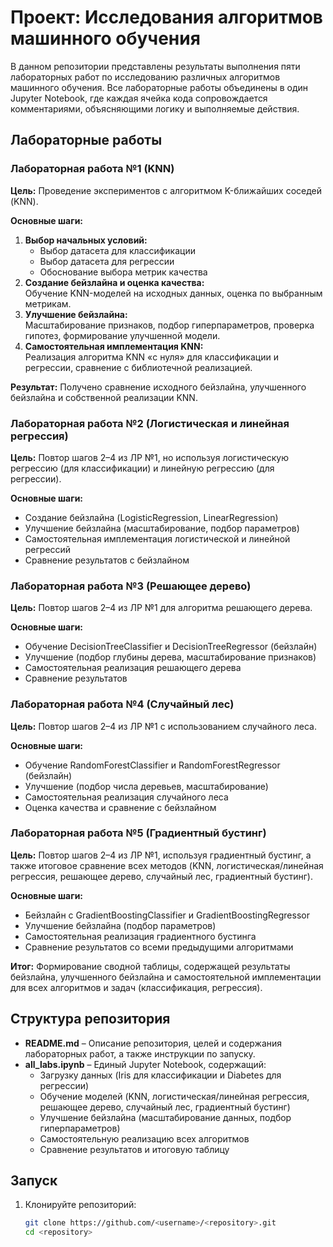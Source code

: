 # Проект: Исследования алгоритмов машинного обучения

В данном репозитории представлены результаты выполнения пяти лабораторных работ по исследованию различных алгоритмов машинного обучения. Все лабораторные работы объединены в один Jupyter Notebook, где каждая ячейка кода сопровождается комментариями, объясняющими логику и выполняемые действия.

## Лабораторные работы

### Лабораторная работа №1 (KNN)
**Цель:** Проведение экспериментов с алгоритмом K-ближайших соседей (KNN).

**Основные шаги:**
1. **Выбор начальных условий:**  
   - Выбор датасета для классификации  
   - Выбор датасета для регрессии  
   - Обоснование выбора метрик качества
2. **Создание бейзлайна и оценка качества:**  
   Обучение KNN-моделей на исходных данных, оценка по выбранным метрикам.
3. **Улучшение бейзлайна:**  
   Масштабирование признаков, подбор гиперпараметров, проверка гипотез, формирование улучшенной модели.
4. **Самостоятельная имплементация KNN:**  
   Реализация алгоритма KNN «с нуля» для классификации и регрессии, сравнение с библиотечной реализацией.

**Результат:** Получено сравнение исходного бейзлайна, улучшенного бейзлайна и собственной реализации KNN.

### Лабораторная работа №2 (Логистическая и линейная регрессия)
**Цель:** Повтор шагов 2–4 из ЛР №1, но используя логистическую регрессию (для классификации) и линейную регрессию (для регрессии).

**Основные шаги:**
- Создание бейзлайна (LogisticRegression, LinearRegression)
- Улучшение бейзлайна (масштабирование, подбор параметров)
- Самостоятельная имплементация логистической и линейной регрессий
- Сравнение результатов с бейзлайном

### Лабораторная работа №3 (Решающее дерево)
**Цель:** Повтор шагов 2–4 из ЛР №1 для алгоритма решающего дерева.

**Основные шаги:**
- Обучение DecisionTreeClassifier и DecisionTreeRegressor (бейзлайн)
- Улучшение (подбор глубины дерева, масштабирование признаков)
- Самостоятельная реализация решающего дерева
- Сравнение результатов

### Лабораторная работа №4 (Случайный лес)
**Цель:** Повтор шагов 2–4 из ЛР №1 с использованием случайного леса.

**Основные шаги:**
- Обучение RandomForestClassifier и RandomForestRegressor (бейзлайн)
- Улучшение (подбор числа деревьев, масштабирование)
- Самостоятельная реализация случайного леса
- Оценка качества и сравнение с бейзлайном

### Лабораторная работа №5 (Градиентный бустинг)
**Цель:** Повтор шагов 2–4 из ЛР №1, используя градиентный бустинг, а также итоговое сравнение всех методов (KNN, логистическая/линейная регрессия, решающее дерево, случайный лес, градиентный бустинг).

**Основные шаги:**
- Бейзлайн с GradientBoostingClassifier и GradientBoostingRegressor
- Улучшение бейзлайна (подбор параметров)
- Самостоятельная реализация градиентного бустинга
- Сравнение результатов со всеми предыдущими алгоритмами

**Итог:** Формирование сводной таблицы, содержащей результаты бейзлайна, улучшенного бейзлайна и самостоятельной имплементации для всех алгоритмов и задач (классификация, регрессия).

## Структура репозитория

- **README.md** – Описание репозитория, целей и содержания лабораторных работ, а также инструкции по запуску.
- **all_labs.ipynb** – Единый Jupyter Notebook, содержащий:
  - Загрузку данных (Iris для классификации и Diabetes для регрессии)
  - Обучение моделей (KNN, логистическая/линейная регрессия, решающее дерево, случайный лес, градиентный бустинг)
  - Улучшение бейзлайна (масштабирование данных, подбор гиперпараметров)
  - Самостоятельную реализацию всех алгоритмов
  - Сравнение результатов и итоговую таблицу

## Запуск

1. Клонируйте репозиторий:
   ```bash
   git clone https://github.com/<username>/<repository>.git
   cd <repository>

